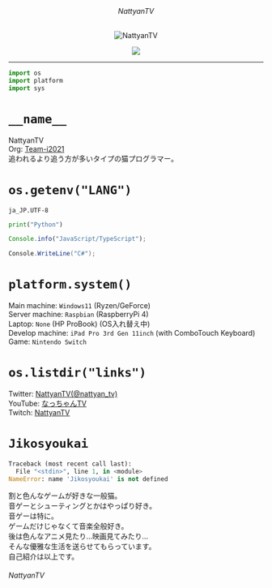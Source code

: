 <!-- Welcome to my README! -->

<div align="center">
<div><i>NattyanTV</i></div><br>

  ![NattyanTV](https://user-images.githubusercontent.com/73095116/195631143-cf1b8a89-723e-43f6-b1eb-fe801d05ab4a.jpg)
  <div>
    <a href="https://twitter.com/nattyan_tv" target="blank">
      <img src="https://img.shields.io/twitter/follow/nattyan_tv?logo=twitter&style=flat-square">
    </a>
  </div>
</div>

---

```py
import os
import platform
import sys
```

# `__name__`

NattyanTV  
Org: [Team-i2021](https://github.com/team-i2021)  
追われるより追う方が多いタイプの猫プログラマー。

# `os.getenv("LANG")`

`ja_JP.UTF-8`

```py
print("Python")
```

```js
Console.info("JavaScript/TypeScript");
```

```cs
Console.WriteLine("C#");
```

# `platform.system()`

Main machine: `Windows11` (Ryzen/GeForce)  
Server machine: `Raspbian` (RaspberryPi 4)  
Laptop: `None` (HP ProBook) (OS入れ替え中)  
Develop machine: `iPad Pro 3rd Gen 11inch` (with ComboTouch Keyboard)
Game: `Nintendo Switch`

# `os.listdir("links")`

Twitter: [NattyanTV(@nattyan_tv)](https://twitter.com/nattyan_tv)  
YouTube: [なっちゃんTV](https://youtube.com/@nattyantv)  
Twitch: [NattyanTV](https://www.twitch.tv/nattyantv)  

# `Jikosyoukai`

```py
Traceback (most recent call last):
  File "<stdin>", line 1, in <module>
NameError: name 'Jikosyoukai' is not defined
```

割と色んなゲームが好きな一般猫。  
音ゲーとシューティングとかはやっぱり好き。  
音ゲーは特に。  
ゲームだけじゃなくて音楽全般好き。  
後は色んなアニメ見たり...映画見てみたり...  
そんな優雅な生活を送らせてもらっています。  
自己紹介は以上です。

###### NattyanTV
